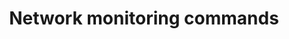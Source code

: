 ---
menu:
  sidebar:
    identifier: Comandos_de_supervisión_de_redes
    name: Network monitoring commands
    parent: redes
    weight: 0
title: Network monitoring commands
---